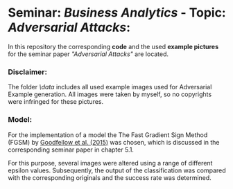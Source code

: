 # Seminar: _Business Analytics_  -  Topic: _Adversarial Attacks_: 
In this repository the corresponding __code__ and the used __example pictures__ for the seminar paper _"Adversarial Attacks"_ are located.

###  Disclaimer: 
The folder _\data_ includes all used example images used for Adversarial Example generation.
All images were taken by myself, so no copyrights were infringed for these pictures.

### Model:

For the implementation of a model the The Fast Gradient Sign Method (FGSM) by [Goodfellow et al. (2015)](https://arxiv.org/abs/1412.6572) was chosen, which is discussed in the corresponding seminar paper in chapter 5.1.

For this purpose, several images were altered using a range of different epsilon values. Subsequently, the output of the classification was compared with the corresponding originals and the success rate was determined.
